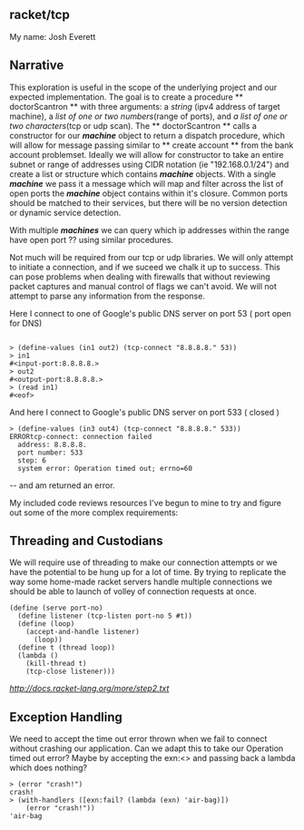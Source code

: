 ## racket/tcp
My name: Josh Everett
## Narrative

This exploration is useful in the scope of the underlying project and our expected implementation.
The goal is to create a procedure ** doctorScantron ** with three arguments: a _string_ (ipv4 address of target machine),
a _list of one or two numbers_(range of ports), and _a list of one or two characters_(tcp or udp scan).
The ** doctorScantron ** calls a constructor for our **_machine_** object to return a dispatch procedure,
which will allow for message passing similar to ** create account ** from the bank account problemset.
Ideally we will allow for constructor to take an entire subnet or range of addresses using CIDR notation (ie "192.168.0.1/24") and create a list or structure which contains **_machine_** objects.
With a single **_machine_** we pass it a message which will map and filter across the list of open ports the **_machine_** object contains within it's closure. Common ports should be matched to their services, but there will be no version detection or dynamic service detection.

With multiple **_machines_** we can query which ip addresses within the range have open port ?? using similar procedures.

Not much will be required from our tcp or udp libraries. We will only attempt to initiate a connection, and if we suceed we chalk it up to success. This can pose problems when dealing with firewalls that without reviewing packet captures and manual control of flags we can't avoid. We will not attempt to parse any information from the response. 

Here I connect to one of Google's public DNS server on port 53 ( port open for DNS)
```racket

> (define-values (in1 out2) (tcp-connect "8.8.8.8." 53))
> in1
#<input-port:8.8.8.8.>
> out2
#<output-port:8.8.8.8.>
> (read in1)
#<eof>
```
And here I connect to Google's public DNS server on port 533 ( closed )
```racket
> (define-values (in3 out4) (tcp-connect "8.8.8.8." 533))
ERRORtcp-connect: connection failed
  address: 8.8.8.8.
  port number: 533
  step: 6
  system error: Operation timed out; errno=60
  ```
 
-- and am returned an error. 
 
My included code reviews resources I've begun to mine to try and figure out some of the more complex requirements:
## Threading and Custodians
We will require use of threading to make our connection attempts or we have the potential to be hung up for a lot of time.
By trying to replicate the way some home-made racket servers handle multiple connections we should be able to launch of volley of connection requests at once.

```racket
(define (serve port-no)
  (define listener (tcp-listen port-no 5 #t))
  (define (loop)
    (accept-and-handle listener)
      (loop))
  (define t (thread loop))
  (lambda ()
    (kill-thread t)
    (tcp-close listener)))
```
_http://docs.racket-lang.org/more/step2.txt_

## Exception Handling
We need to accept the time out error thrown when we fail to connect without crashing our application.
Can we adapt this to take our Operation timed out error? Maybe by accepting the exn:<> and passing back a lambda which does nothing?
```racket
> (error "crash!")
crash!
> (with-handlers ([exn:fail? (lambda (exn) 'air-bag)])
    (error "crash!"))
'air-bag
```
